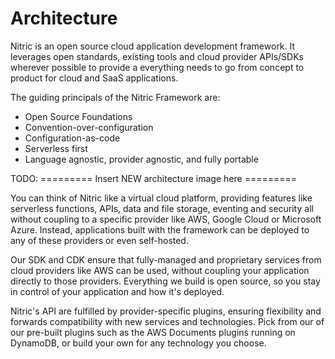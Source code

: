 # Architecture

Nitric is an open source cloud application development framework. It leverages open standards, existing tools and cloud provider APIs/SDKs wherever possible to provide a everything needs to go from concept to product for cloud and SaaS applications.

The guiding principals of the Nitric Framework are:
 - Open Source Foundations
 - Convention-over-configuration
 - Configuration-as-code
 - Serverless first
 - Language agnostic, provider agnostic, and fully portable


TODO: ========= Insert NEW architecture image here =========

You can think of Nitric like a virtual cloud platform, providing features like serverless functions, APIs, data and file storage, eventing and security all without coupling to a specific provider like AWS, Google Cloud or Microsoft Azure. Instead, applications built with the framework can be deployed to any of these providers or even self-hosted.

Our SDK and CDK ensure that fully-managed and proprietary services from cloud providers like AWS can be used, without coupling your application directly to those providers. Everything we build is open source, so you stay in control of your application and how it's deployed.

Nitric's API are fulfilled by provider-specific plugins, ensuring flexibility and forwards compatibility with new services and technologies. Pick from our of our pre-built plugins such as the AWS Documents plugins running on DynamoDB, or build your own for any technology you choose.